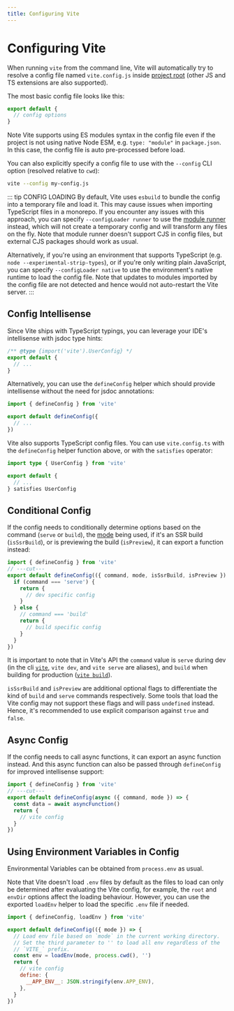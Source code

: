 ```yaml
---
title: Configuring Vite
---
```


# Configuring Vite

When running `vite` from the command line, Vite will automatically try to resolve a config file named `vite.config.js` inside [project root](/es/guide/#index-html-and-project-root) (other JS and TS extensions are also supported).

The most basic config file looks like this:

```js [vite.config.js]
export default {
  // config options
}
```

Note Vite supports using ES modules syntax in the config file even if the project is not using native Node ESM, e.g. `type: "module"` in `package.json`. In this case, the config file is auto pre-processed before load.

You can also explicitly specify a config file to use with the `--config` CLI option (resolved relative to `cwd`):

```bash
vite --config my-config.js
```

::: tip CONFIG LOADING
By default, Vite uses `esbuild` to bundle the config into a temporary file and load it. This may cause issues when importing TypeScript files in a monorepo. If you encounter any issues with this approach, you can specify `--configLoader runner` to use the [module runner](/es/guide/api-environment-runtimes.html#modulerunner) instead, which will not create a temporary config and will transform any files on the fly. Note that module runner doesn't support CJS in config files, but external CJS packages should work as usual.

Alternatively, if you're using an environment that supports TypeScript (e.g. `node --experimental-strip-types`), or if you're only writing plain JavaScript, you can specify `--configLoader native` to use the environment's native runtime to load the config file. Note that updates to modules imported by the config file are not detected and hence would not auto-restart the Vite server.
:::

## Config Intellisense

Since Vite ships with TypeScript typings, you can leverage your IDE's intellisense with jsdoc type hints:

```js
/** @type {import('vite').UserConfig} */
export default {
  // ...
}
```

Alternatively, you can use the `defineConfig` helper which should provide intellisense without the need for jsdoc annotations:

```js
import { defineConfig } from 'vite'

export default defineConfig({
  // ...
})
```

Vite also supports TypeScript config files. You can use `vite.config.ts` with the `defineConfig` helper function above, or with the `satisfies` operator:

```ts
import type { UserConfig } from 'vite'

export default {
  // ...
} satisfies UserConfig
```

## Conditional Config

If the config needs to conditionally determine options based on the command (`serve` or `build`), the [mode](/es/guide/env-and-mode#modes) being used, if it's an SSR build (`isSsrBuild`), or is previewing the build (`isPreview`), it can export a function instead:

```js twoslash
import { defineConfig } from 'vite'
// ---cut---
export default defineConfig(({ command, mode, isSsrBuild, isPreview }) => {
  if (command === 'serve') {
    return {
      // dev specific config
    }
  } else {
    // command === 'build'
    return {
      // build specific config
    }
  }
})
```

It is important to note that in Vite's API the `command` value is `serve` during dev (in the cli [`vite`](/es/guide/cli#vite), `vite dev`, and `vite serve` are aliases), and `build` when building for production ([`vite build`](/es/guide/cli#vite-build)).

`isSsrBuild` and `isPreview` are additional optional flags to differentiate the kind of `build` and `serve` commands respectively. Some tools that load the Vite config may not support these flags and will pass `undefined` instead. Hence, it's recommended to use explicit comparison against `true` and `false`.

## Async Config

If the config needs to call async functions, it can export an async function instead. And this async function can also be passed through `defineConfig` for improved intellisense support:

```js twoslash
import { defineConfig } from 'vite'
// ---cut---
export default defineConfig(async ({ command, mode }) => {
  const data = await asyncFunction()
  return {
    // vite config
  }
})
```

## Using Environment Variables in Config

Environmental Variables can be obtained from `process.env` as usual.

Note that Vite doesn't load `.env` files by default as the files to load can only be determined after evaluating the Vite config, for example, the `root` and `envDir` options affect the loading behaviour. However, you can use the exported `loadEnv` helper to load the specific `.env` file if needed.

```js twoslash
import { defineConfig, loadEnv } from 'vite'

export default defineConfig(({ mode }) => {
  // Load env file based on `mode` in the current working directory.
  // Set the third parameter to '' to load all env regardless of the
  // `VITE_` prefix.
  const env = loadEnv(mode, process.cwd(), '')
  return {
    // vite config
    define: {
      __APP_ENV__: JSON.stringify(env.APP_ENV),
    },
  }
})
```
